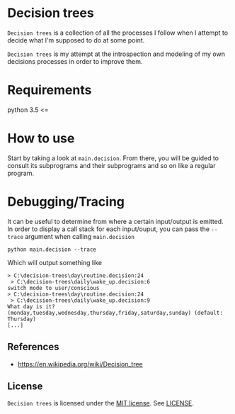 # Decision trees
`Decision trees` is a collection of all the processes I follow when I attempt to decide what I'm supposed to do at some point.

`Decision trees` is my attempt at the introspection and modeling of my own decisions processes in order to improve them.

# Requirements
python 3.5 <=

# How to use
Start by taking a look at `main.decision`. From there, you will be guided to consult its subprograms and their subprograms and so on like a regular program.

# Debugging/Tracing
It can be useful to determine from where a certain input/output is emitted. In order to display a call stack for each input/ouput, you can pass the `--trace` argument when calling `main.decision`

`python main.decision --trace`

Which will output something like

```
> C:\decision-trees\day\routine.decision:24
 > C:\decision-trees\daily\wake_up.decision:6
switch mode to user/conscious
> C:\decision-trees\day\routine.decision:24
 > C:\decision-trees\daily\wake_up.decision:9
What day is it? (monday,tuesday,wednesday,thursday,friday,saturday,sunday) (default: Thursday)
[...]
```

## References
* https://en.wikipedia.org/wiki/Decision_tree

## License
`Decision trees` is licensed under the [MIT license](http://choosealicense.com/licenses/mit/). See [LICENSE](LICENSE).